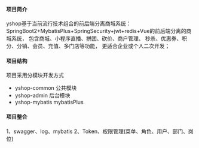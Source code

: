 #### 项目简介
yshop基于当前流行技术组合的前后端分离商城系统： 
SpringBoot2+MybatisPlus+SpringSecurity+jwt+redis+Vue的前后端分离的商城系统， 
包含商城、小程序直播、拼团、砍价、商户管理、 秒杀、优惠券、积分、分销、会员、充值、多门店等功能，
更适合企业或个人二次开发；

#### 项目结构
项目采用分模块开发方式
- yshop-common            公共模块
- yshop-admin             后台模块
- yshop-mybatis           mybatisPlus

#### 项目整合
1、swagger、log、mybatis
2、Token、权限管理(菜单、角色、用户、部门、岗位)
